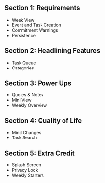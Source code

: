 ## Section 1: Requirements
- Week View
- Event and Task Creation
- Commitment Warnings
- Persistence

## Section 2: Headlining Features
- Task Queue
- Categories

## Section 3: Power Ups
- Quotes & Notes
- Mini View
- Weekly Overview

## Section 4: Quality of Life
- Mind Changes
- Task Search


## Section 5: Extra Credit
- Splash Screen
- Privacy Lock
- Weekly Starters